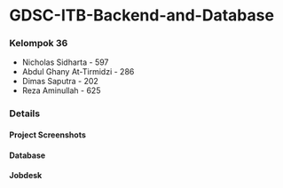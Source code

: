 # GDSC-ITB-Backend-and-Database
### Kelompok 36
- Nicholas Sidharta - 597
- Abdul Ghany At-Tirmidzi - 286
- Dimas Saputra - 202
- Reza Aminullah - 625

### Details
#### Project Screenshots

#### Database

#### Jobdesk